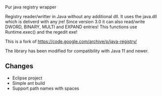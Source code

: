 Pur java registry wrapper

Registry reader/writter in Java without any additional dll. It uses the java.dll which is deliverd with any jre! Since version 3.0 it can also read/write DWORD, BINARY, MULTI and EXPAND entries! This functions use Runtime.exec() and the regedit exe!

This is a fork of https://code.google.com/archive/p/java-registry/

The library has been modified for compatibility with Java 11 and newer.


## Changes ##

- Eclipse project
- Simple ant build
- Support path names with spaces
